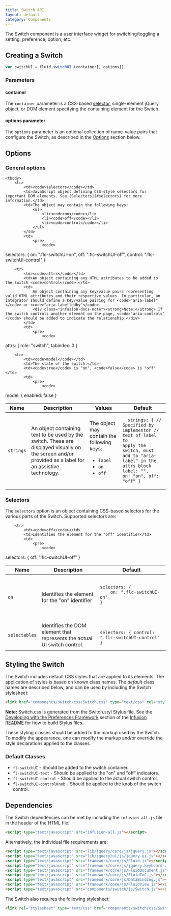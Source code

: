 ```yaml
---
title: Switch API
layout: default
category: Components
---
```


The Switch component is a user interface widget for switching/toggling a setting, preference, option, etc.

## Creating a Switch ##

```javascript
var switchUI = fluid.switchUI (container[, options]);
```

### Parameters ###

#### container ####

The `container` parameter is a CSS-based [selector](http://api.jquery.com/category/selectors/), single-element jQuery object, or DOM element specifying the containing element for the Switch.

#### options parameter ####

The `options` parameter is an optional collection of name-value pairs that configure the Switch, as described in the [Options](#options) section below.

## Options ##

### General options ###

<table>
    <thead>
        <tr>
            <th>Name</th>
            <th>Description</th>
            <th>Values</th>
            <th>Default</th>
        </tr>
    </thead>

    <tbody>
        <tr>
            <td><code>selectors</code></td>
            <td>JavaScript object defining CSS-style selectors for important DOM elements. See [Selectors](#selectors) for more information.</td>
            <td>The object may contain the following keys:
                <ul>
                    <li><code>on</code></li>
                    <li><code>off</code></li>
                    <li><code>control</code></li>
                </ul>
            </td>
            <td>
                <pre>
                    <code>
selectors: {
    on: ".flc-switchUI-on",
    off: ".flc-switchUI-off",
    control: ".flc-switchUI-control"
}
                    </code>
                </pre>
            </td>
        </tr>
        <tr>
            <td><code>strings</code></td>
            <td>An object containing text to be used by the switch. These are displayed visually on the screen and/or provided as a label for an assistive technology.</td>
            <td>The object may contain the following keys:
                <ul>
                    <li><code>label</code></li>
                    <li><code>on</code></li>
                    <li><code>off</code></li>
                </ul>
            </td>
            <td>
                <pre>
                    <code>
strings: {
    // Specified by implementor
    // text of label to apply the switch, must add to "aria-label" in the attrs block
    label: "",
    on: "on",
    off: "off"
}
                    </code>
                </pre>
            </td>
        </tr>

        <tr>
            <td><code>attrs</code></td>
            <td>An object containing any HTML attributes to be added to the switch <code>control</code>.</td>
            <td>
                An object containing any key/value pairs representing valid HTML attributes and their respective values. In particular, an integrator should define a key/value pairing for <code>"aria-label"</code> or <code>"aria-labelledby"</code>.
                <div class="infusion-docs-note"><strong>Note:</strong> If the switch controls another element on the page, <code>"aria-controls"</code> should be added to indicate the relationship.</div>
            </td>
            <td>
                <pre>
                    <code>
attrs: {
    role: "switch",
    tabindex: 0
}
                    </code>
                </pre>
            </td>
        </tr>

        <tr>
            <td><code>model</code></td>
            <td>The state of the switch.</td>
            <td><code>true</code> is "on", <code>false</code> is "off"</td>
            <td>
                <pre>
                    <code>
model: {
    enabled: false
}
                    </code>
                </pre>
            </td>
        </tr>
    </tbody>
</table>

### Selectors ###

The `selectors` option is an object containing CSS-based selectors for the various parts of the Switch. Supported selectors are:

<table>
    <thead>
        <tr>
            <th>Name</th>
            <th>Description</th>
            <th>Default</th>
        </tr>
    </thead>
    <tbody>
        <tr>
            <td><code>on</code></td>
            <td>Identifies the element for the "on" identifier</td>
            <td>
                <pre>
                    <code>
selectors: {
    on: ".flc-switchUI-on"
}
                    </code>
                </pre>
            </td>
        </tr>

        <tr>
            <td><code>off</code></td>
            <td>Identifies the element for the "off" identifier</td>
            <td>
                <pre>
                    <code>
selectors: {
    off: ".flc-switchUI-off"
}
                    </code>
                </pre>
            </td>
        </tr>
        <tr>
            <td><code>selectables</code></td>
            <td>Identifies the DOM element that represents the actual UI switch control.</td>
            <td>
                <pre>
                    <code>
selectors: {
    control: ".flc-switchUI-control"
}
                    </code>
                </pre>
            </td>
        </tr>
    </tbody>
</table>

## Styling the Switch ##

The Switch includes default CSS styles that are applied to its elements. The application of styles is based on known class names. The _default_ class names are described below, and can be used by including the Switch stylesheet:

```html
<link href="components/switch/css/Switch.css" type="text/css" rel="stylesheet" media="all">;
```

<div class="infusion-docs-note"><strong>Note:</strong> Switch.css is generated from the Switch.styl Stylus file. See the <a href="https://github.com/fluid-project/infusion/blob/master/README.md#developing-with-the-preferences-framework">Developing with the Preferences Framework</a> section of the <a href="https://github.com/fluid-project/infusion/blob/master/README.md">Infusion README</a> for how to build Stylus files.</div>

These styling classes should be added to the markup used by the Switch. To modify the appearance, one can modify the markup and/or override the style declarations applied to the classes.

### Default Classes ###

* `fl-switchUI` - Should be added to the switch container.
* `fl-switchUI-text` - Should be applied to the "on" and "off" indicators.
* `fl-switchUI-control` - Should be applied to the actual switch control.
* `fl-switchUI-controlKnob` - Should be applied to the knob of the switch control.

## Dependencies ##

The Switch dependencies can be met by including the `infusion-all.js` file in the header of the HTML file:

```html
<script type="text/javascript" src="infusion-all.js"></script>
```

Alternatively, the individual file requirements are:

```html
<script type="text/javascript" src="lib/jquery/core/js/jquery.js"></script>
<script type="text/javascript" src="lib/jquery/ui/js/jquery-ui.js"></script>
<script type="text/javascript" src="framework/core/js/Fluid.js"></script>
<script type="text/javascript" src="framework/core/js/jquery.keyboard-a11y.js"></script>
<script type="text/javascript" src="framework/core/js/FluidDocument.js"></script>
<script type="text/javascript" src="framework/core/js/FluidIoC.js"></script>
<script type="text/javascript" src="framework/core/js/DataBinding.js"></script>
<script type="text/javascript" src="framework/core/js/FluidView.js"></script>
<script type="text/javascript" src="components/switch/js/Switch.js"></script>
```

The Switch also requires the following stylesheet:

```html
<link rel="stylesheet" type="text/css" href="components/switch/css/Switch.css" />
```
